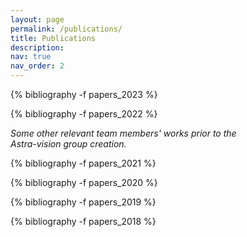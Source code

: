 ```yaml
---
layout: page
permalink: /publications/
title: Publications
description: 
nav: true
nav_order: 2
---
```

<!-- _pages/publications.md -->
<div class="publications">

<!-- <h2 class="year">2023</h2> -->
{% bibliography -f papers_2023 %}

<!-- <h2 class="year">2022</h2> -->
{% bibliography -f papers_2022 %}

<!-- <h2 class="year">2021</h2> -->
<em style="margin-bottom: 1em; display: block; max-width: 80%;">Some other relevant team members' works prior to the Astra-vision group creation.</em>
{% bibliography -f papers_2021 %}

<!-- <h2 class="year">2020</h2> -->
{% bibliography -f papers_2020 %}

<!-- <h2 class="year">2019</h2> -->
{% bibliography -f papers_2019 %}

<!-- <h2 class="year">2018</h2> -->
{% bibliography -f papers_2018 %}

</div>
